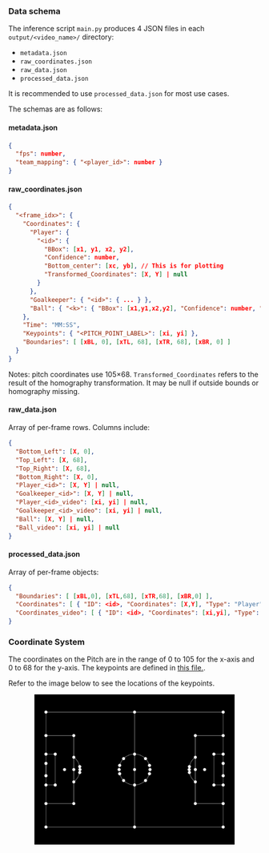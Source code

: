 ### Data schema

The inference script `main.py` produces 4 JSON files in each `output/<video_name>/` directory:
- `metadata.json`
- `raw_coordinates.json`
- `raw_data.json`
- `processed_data.json`

It is recommended to use `processed_data.json` for most use cases.

The schemas are as follows:
#### metadata.json
```json
{
  "fps": number,
  "team_mapping": { "<player_id>": number }
}
```

#### raw_coordinates.json
```json
{
  "<frame_idx>": {
    "Coordinates": {
      "Player": {
        "<id>": {
          "BBox": [x1, y1, x2, y2],
          "Confidence": number,
          "Bottom_center": [xc, yb], // This is for plotting
          "Transformed_Coordinates": [X, Y] | null
        }
      },
      "Goalkeeper": { "<id>": { ... } },
      "Ball": { "<k>": { "BBox": [x1,y1,x2,y2], "Confidence": number, "Bottom_center": [xc,yb], "Transformed_Coordinates": [X,Y] | null } }
    },
    "Time": "MM:SS",
    "Keypoints": { "<PITCH_POINT_LABEL>": [xi, yi] },
    "Boundaries": [ [xBL, 0], [xTL, 68], [xTR, 68], [xBR, 0] ]
  }
}
```
Notes: pitch coordinates use 105×68. `Transformed_Coordinates` refers to the result of the homography transformation. It may be null if outside bounds or homography missing.

#### raw_data.json
Array of per-frame rows. Columns include:
```json
{
  "Bottom_Left": [X, 0],
  "Top_Left": [X, 68],
  "Top_Right": [X, 68],
  "Bottom_Right": [X, 0],
  "Player_<id>": [X, Y] | null,
  "Goalkeeper_<id>": [X, Y] | null,
  "Player_<id>_video": [xi, yi] | null,
  "Goalkeeper_<id>_video": [xi, yi] | null,
  "Ball": [X, Y] | null,
  "Ball_video": [xi, yi] | null
}
```

#### processed_data.json
Array of per-frame objects:
```json
{
  "Boundaries": [ [xBL,0], [xTL,68], [xTR,68], [xBR,0] ],
  "Coordinates": [ { "ID": <id>, "Coordinates": [X,Y], "Type": "Player"|"Goalkeeper" }, { "ID": "Ball", "Coordinates": [X,Y] } ],
  "Coordinates_video": [ { "ID": <id>, "Coordinates": [xi,yi], "Type": "Player"|"Goalkeeper" }, { "ID": "Ball", "Coordinates": [xi,yi] } ]
}
```

### Coordinate System
The coordinates on the Pitch are in the range of 0 to 105 for the x-axis and 0 to 68 for the y-axis. The keypoints are defined in [this file.](../eagle/utils/pitch.py).

Refer to the image below to see the locations of the keypoints.
<div align="center">
  <img src="../assets/pitch.png" alt="Pitch keypoint locations" width="400">
</div>
